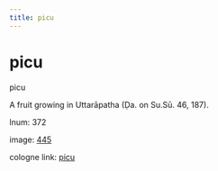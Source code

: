 ```yaml
---
title: picu
---
```


# picu

picu  <div n="P" />A fruit growing in Uttarāpatha (Ḍa. on Su.Sū. 46, 187).

lnum: 372

image: [445](https://www.sanskrit-lexicon.uni-koeln.de/scans/csl-apidev/servepdf.php?dict=snp&page=445)

cologne link: [picu](https://sanskrit-lexicon.uni-koeln.de/scans/csl-apidev/getword.php?dict=snp&key=picu)


